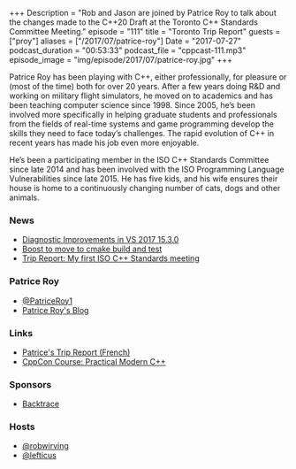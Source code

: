 +++
Description = "Rob and Jason are joined by Patrice Roy to talk about the changes made to the C++20 Draft at the Toronto C++ Standards Committee Meeting."
episode = "111"
title = "Toronto Trip Report"
guests = ["proy"]
aliases = ["/2017/07/patrice-roy"]
Date = "2017-07-27"
podcast_duration = "00:53:33"
podcast_file = "cppcast-111.mp3"
episode_image = "img/episode/2017/07/patrice-roy.jpg"
+++

Patrice Roy has been playing with C++, either professionally, for pleasure or (most of the time) both for over 20 years. After a few years doing R&D and working on military flight simulators, he moved on to academics and has been teaching computer science since 1998. Since 2005, he’s been involved more specifically in helping graduate students and professionals from the fields of real-time systems and game programming develop the skills they need to face today’s challenges. The rapid evolution of C++ in recent years has made his job even more enjoyable.

He’s been a participating member in the ISO C++ Standards Committee since late 2014 and has been involved with the ISO Programming Language Vulnerabilities since late 2015. He has five kids, and his wife ensures their house is home to a continuously changing number of cats, dogs and other animals.


### News ###

 - [Diagnostic Improvements in VS 2017 15.3.0](https://blogs.msdn.microsoft.com/vcblog/2017/07/21/diagnostic-improvements-in-vs2017-15-3-0/)
 - [Boost to move to cmake build and test](http://boost.2283326.n4.nabble.com/CMake-Announcement-from-Boost-Steering-Committee-tt4696934.html)
 - [Trip Report: My first ISO C++ Standards meeting](https://hatcat.com/?p=1)
 
### Patrice Roy ###

 - [@PatriceRoy1](https://twitter.com/PatriceRoy1)
 - [Patrice Roy's Blog](http://h-deb.clg.qc.ca/)

### Links ###

 - [Patrice's Trip Report (French)](http://h-deb.clg.qc.ca/Sujets/Orthogonal/wg21-2017-Toronto.html)
 - [CppCon Course: Practical Modern C++](https://cppcon.org/applied-modern-cpp/)

### Sponsors ###

- [Backtrace](https://www.backtrace.io/cppcast)

### Hosts ###

- [@robwirving](https://twitter.com/robwirving)
- [@lefticus](https://twitter.com/lefticus)
